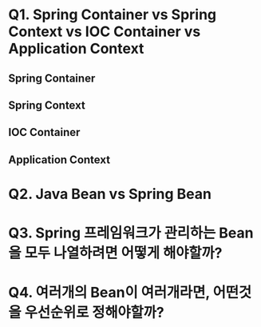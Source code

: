 # Q1. Spring Container vs Spring Context vs IOC Container vs Application Context

## Spring Container

## Spring Context

## IOC Container

## Application Context

# Q2. Java Bean vs Spring Bean

# Q3. Spring 프레임워크가 관리하는 Bean을 모두 나열하려면 어떻게 해야할까?

# Q4. 여러개의 Bean이 여러개라면, 어떤것을 우선순위로 정해야할까?

